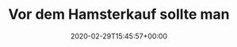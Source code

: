 ---
retweeted: false
source: <a href="http://www.samruston.co.uk" rel="nofollow">Flamingo for Android</a>
entities:
  hashtags: []
  symbols: []
  user_mentions: []
  urls: []
display_text_range:
- '0'
- '112'
favorite_count: '14'
id_str: '1233780454433710081'
truncated: false
retweet_count: '1'
id: '1233780454433710081'
created_at: Sat Feb 29 15:45:57 +0000 2020
favorited: false
full_text: "Vor dem Hamsterkauf sollte man in sich gehen und sich fragen ob man überhaupt
  Zeit für ein Haustier hat.\n\n\U0001F941\n\U0001F647‍♂️"
lang: de
tags:
- pesos:twitter
date: '2020-02-29T15:45:57+00:00'
src: https://twitter.com/bascht/status/1233780454433710081
original_url: https://twitter.com/bascht/status/1233780454433710081
type: twitter_tweet
text: "Vor dem Hamsterkauf sollte man in sich gehen und sich fragen ob man überhaupt
  Zeit für ein Haustier hat.\n\n\U0001F941\n\U0001F647‍♂️"
title: 'Vor dem Hamsterkauf sollte man '

---